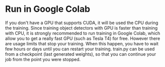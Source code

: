# Run in Google Colab

If you don't have a GPU that supports CUDA, it will be used the CPU during the training. Since training object detectors with GPU is faster than training with CPU, it is strongly recommended to run training in Google Colab, which allow you to get a really fast GPU (such as Tesla T4) for free. However there are usage limits that stop your training. When this happen, you have to wait few hours or days until you can restart your training. train.py can be used from a checkpoint (last generated weights), so that you can continue your job from the point you were stopped.